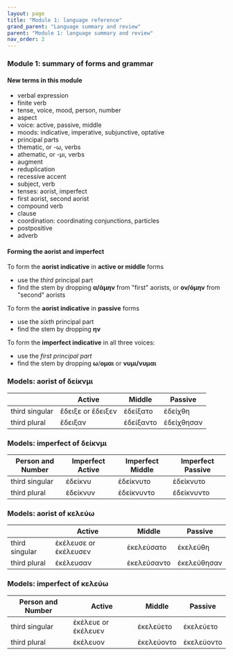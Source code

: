 ```yaml
---
layout: page
title: "Module 1: language reference"
grand_parent: "Language summary and review"
parent: "Module 1: language summary and review"
nav_order: 2
---
```


### Module 1: summary of forms and grammar

#### New terms in this module

- verbal expression
- finite verb
- tense, voice, mood, person, number
- aspect
- voice: active, passive, middle
- moods: indicative, imperative, subjunctive, optative
- principal parts
- thematic, or -ω, verbs
- athematic, or -μι, verbs
- augment
- reduplication
- recessive accent
- subject, verb
- tenses: aorist, imperfect
- first aorist, second aorist
- compound verb
- clause
- coordination: coordinating conjunctions, particles
- postpositive
- adverb

#### Forming the aorist and imperfect

To form the **aorist indicative** in **active or middle** forms

- use the *third* principal part 
- find the stem by dropping  **α/άμην** from "first" aorists, or **ον/όμην** from "second" aorists

To form the **aorist indicative** in **passive** forms

- use the *sixth* principal part
- find the stem by dropping **ην**    


To form the **imperfect indicative** in all three voices:  

- use the *first principal part*
- find the stem by dropping **ω**/**ομαι** or **νυμι/νυμαι**



### Models: aorist of δείκνμι

| | Active | Middle | Passive |
| --- | --- | --- | --- |
| third singular |  ἔδειξε or ἔδειξεν | ἐδείξατο | ἐδείχθη |
| third plural | ἔδειξαν | ἐδείξαντο |ἐδείχθησαν  |


### Models: imperfect of δείκνμι

| Person and Number | Imperfect Active  | Imperfect Middle  | Imperfect Passive  |
| --- | --- | --- | --- |
| third singular |  ἐδείκνυ  | ἐδείκνυτο  | ἐδείκνυτο |
| third plural | ἐδείκνυν  | ἐδείκνυντο  | ἐδείκνυντο |


### Models: aorist of κελεύω

| | Active | Middle | Passive |
| --- | --- | --- | --- |
| third singular |  ἐκέλευσε or ἐκέλευσεν | ἐκελεύσατο | ἐκελεύθη |
| third plural | ἐκέλευσαν | ἐκελεύσαντο | ἐκελεύθησαν  |


### Models: imperfect of κελεύω

| Person and Number | Active | Middle | Passive |
| --- | --- | --- | --- |
| third singular |  ἐκέλευε or ἐκέλευεν | ἐκελεύετο | ἐκελεύετο |
| third plural | ἐκέλευον | ἐκελεύοντο | ἐκελεύοντο |


